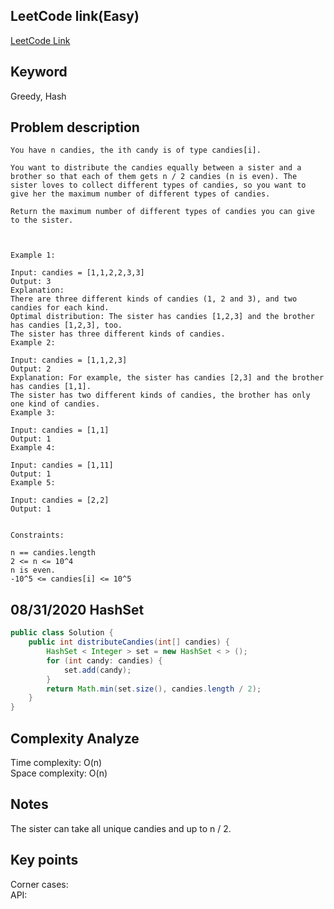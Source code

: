 ## LeetCode link(Easy)
[LeetCode Link](https://leetcode.com/problems/distribute-candies/)
 
## Keyword
Greedy, Hash

## Problem description
```
You have n candies, the ith candy is of type candies[i].

You want to distribute the candies equally between a sister and a brother so that each of them gets n / 2 candies (n is even). The sister loves to collect different types of candies, so you want to give her the maximum number of different types of candies.

Return the maximum number of different types of candies you can give to the sister.

 

Example 1:

Input: candies = [1,1,2,2,3,3]
Output: 3
Explanation:
There are three different kinds of candies (1, 2 and 3), and two candies for each kind.
Optimal distribution: The sister has candies [1,2,3] and the brother has candies [1,2,3], too. 
The sister has three different kinds of candies. 
Example 2:

Input: candies = [1,1,2,3]
Output: 2
Explanation: For example, the sister has candies [2,3] and the brother has candies [1,1]. 
The sister has two different kinds of candies, the brother has only one kind of candies.
Example 3:

Input: candies = [1,1]
Output: 1
Example 4:

Input: candies = [1,11]
Output: 1
Example 5:

Input: candies = [2,2]
Output: 1
 

Constraints:

n == candies.length
2 <= n <= 10^4
n is even.
-10^5 <= candies[i] <= 10^5
```
## 08/31/2020 HashSet
```java
public class Solution {
    public int distributeCandies(int[] candies) {
        HashSet < Integer > set = new HashSet < > ();
        for (int candy: candies) {
            set.add(candy);
        }
        return Math.min(set.size(), candies.length / 2);
    }
}
```

## Complexity Analyze
Time complexity: O(n)  
Space complexity: O(n)

## Notes
The sister can take all unique candies and up to n / 2.  

## Key points
Corner cases:   
API: